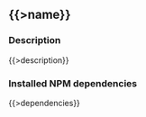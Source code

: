 ## {{>name}} <a name="{{>name}}"></a>

### Description

{{>description}}

### Installed NPM dependencies

{{>dependencies}}